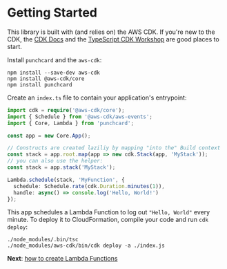 # Getting Started 

This library is built with (and relies on) the AWS CDK. If you're new to the CDK, the [CDK Docs](https://docs.aws.amazon.com/cdk/latest/guide/what-is.html) and the [TypeScript CDK Workshop](https://cdkworkshop.com/20-typescript.html) are good places to start.

Install `punchcard` and the `aws-cdk`:

```shell
npm install --save-dev aws-cdk
npm install @aws-cdk/core
npm install punchcard
```

Create an `index.ts` file to contain your application's entrypoint:

```ts
import cdk = require('@aws-cdk/core');
import { Schedule } from '@aws-cdk/aws-events';
import { Core, Lambda } from 'punchcard';

const app = new Core.App();

// Constructs are created laziliy by mapping "into the" Build context
const stack = app.root.map(app => new cdk.Stack(app, 'MyStack'));
// you can also use the helper:
const stack = app.stack('MyStack');

Lambda.schedule(stack, 'MyFunction', {
  schedule: Schedule.rate(cdk.Duration.minutes(1)),
  handle: async() => console.log('Hello, World!')
});
```

This app schedules a Lambda Function to log out `"Hello, World"` every minute. To deploy it to CloudFormation, compile your code and run `cdk deploy`:

```shell
./node_modules/.bin/tsc
./node_modules/aws-cdk/bin/cdk deploy -a ./index.js
```

**Next**: [how to create Lambda Functions](2-creating-functions.md)
